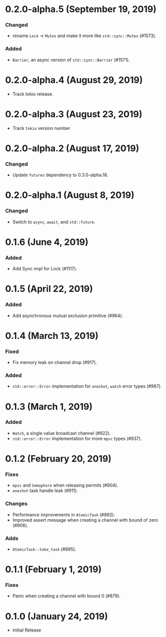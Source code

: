 # 0.2.0-alpha.5 (September 19, 2019)

### Changed
- rename `Lock` -> `Mutex` and make it more like `std::sync::Mutex` (#1573).

### Added
- `Barrier`, an async version of `std::sync::Barrier` (#1571).

# 0.2.0-alpha.4 (August 29, 2019)

- Track tokio release.

# 0.2.0-alpha.3 (August 23, 2019)

- Track `tokio` version number

# 0.2.0-alpha.2 (August 17, 2019)

### Changed
- Update `futures` dependency to 0.3.0-alpha.18.

# 0.2.0-alpha.1 (August 8, 2019)

### Changed
- Switch to `async`, `await`, and `std::future`.

# 0.1.6 (June 4, 2019)

### Added
- Add Sync impl for Lock (#1117).

# 0.1.5 (April 22, 2019)

### Added
- Add asynchronous mutual exclusion primitive (#964).

# 0.1.4 (March 13, 2019)

### Fixed
- Fix memory leak on channel drop (#917).

### Added
- `std::error::Error` implementation for `oneshot`, `watch` error types (#967).

# 0.1.3 (March 1, 2019)

### Added
- `Watch`, a single value broadcast channel (#922).
- `std::error::Error` implementation for more `mpsc` types (#937).

# 0.1.2 (February 20, 2019)

### Fixes
- `mpsc` and `Semaphore` when releasing permits (#904).
- `oneshot` task handle leak (#911).

### Changes
- Performance improvements in `AtomicTask` (#892).
- Improved assert message when creating a channel with bound of zero (#906).

### Adds
- `AtomicTask::take_task` (#895).

# 0.1.1 (February 1, 2019)

### Fixes
- Panic when creating a channel with bound 0 (#879).

# 0.1.0 (January 24, 2019)

- Initial Release
